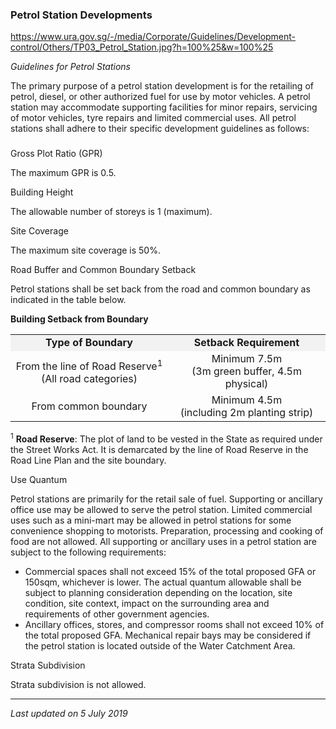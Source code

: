 ### Petrol Station Developments

<https://www.ura.gov.sg/-/media/Corporate/Guidelines/Development-control/Others/TP03_Petrol_Station.jpg?h=100%25&w=100%25>

*Guidelines for Petrol Stations*

The primary purpose of a petrol station development is for the retailing
of petrol, diesel, or other authorized fuel for use by motor vehicles. A
petrol station may accommodate supporting facilities for minor repairs,
servicing of motor vehicles, tyre repairs and limited commercial uses.
All petrol stations shall adhere to their specific development
guidelines as follows:

### 

<a href="#GPR" class="collapsible collapsed" data-toggle="collapse"></a>

Gross Plot Ratio (GPR)

The maximum GPR is 0.5.

<a href="#Building-Height" class="collapsible collapsed"
data-toggle="collapse"></a>

Building Height

The allowable number of storeys is 1 (maximum).

<a href="#Site-Coverage" class="collapsible collapsed"
data-toggle="collapse"></a>

Site Coverage

The maximum site coverage is 50%.

<a href="#Buffer-Setback" class="collapsible collapsed"
data-toggle="collapse"></a>

Road Buffer and Common Boundary Setback

Petrol stations shall be set back from the road and common boundary as
indicated in the table below.

**Building Setback from Boundary**

<table width="100%">
<colgroup>
<col style="width: 50%" />
<col style="width: 50%" />
</colgroup>
<tbody>
<tr class="odd">
<td
style="text-align: center; width: 50%; background-color: #f2f2f2;"><strong>Type
of Boundary</strong></td>
<td
style="text-align: center; width: 50%; background-color: #f2f2f2;"><strong>Setback
Requirement</strong></td>
</tr>
<tr class="even">
<td style="text-align: center;">From the line of Road
Reserve<sup>1</sup><br />
(All road categories)</td>
<td style="text-align: center;">Minimum 7.5m<br />
(3m green buffer, 4.5m physical)</td>
</tr>
<tr class="odd">
<td style="text-align: center;">From common boundary</td>
<td style="text-align: center;">Minimum 4.5m<br />
(including 2m planting strip)</td>
</tr>
</tbody>
</table>

  

<sup>1</sup> **Road Reserve**: The plot of land to be vested in the
State as required under the Street Works Act. It is demarcated by the
line of Road Reserve in the Road Line Plan and the site boundary.

<a href="#Use-Quantum" class="collapsible collapsed"
data-toggle="collapse"></a>

Use Quantum

Petrol stations are primarily for the retail sale of fuel. Supporting or
ancillary office use may be allowed to serve the petrol station. Limited
commercial uses such as a mini-mart may be allowed in petrol stations
for some convenience shopping to motorists. Preparation, processing and
cooking of food are not allowed. All supporting or ancillary uses in a
petrol station are subject to the following requirements:

-   Commercial spaces shall not exceed 15% of the total proposed GFA or
    150sqm, whichever is lower. The actual quantum allowable shall be
    subject to planning consideration depending on the location, site
    condition, site context, impact on the surrounding area and
    requirements of other government agencies.
-   Ancillary offices, stores, and compressor rooms shall not exceed 10%
    of the total proposed GFA. Mechanical repair bays may be considered
    if the petrol station is located outside of the Water Catchment
    Area.

<a href="#Strata-Subdivision" class="collapsible collapsed"
data-toggle="collapse"></a>

Strata Subdivision

Strata subdivision is not allowed.

------------------------------------------------------------------------

*Last updated on 5 July 2019*

